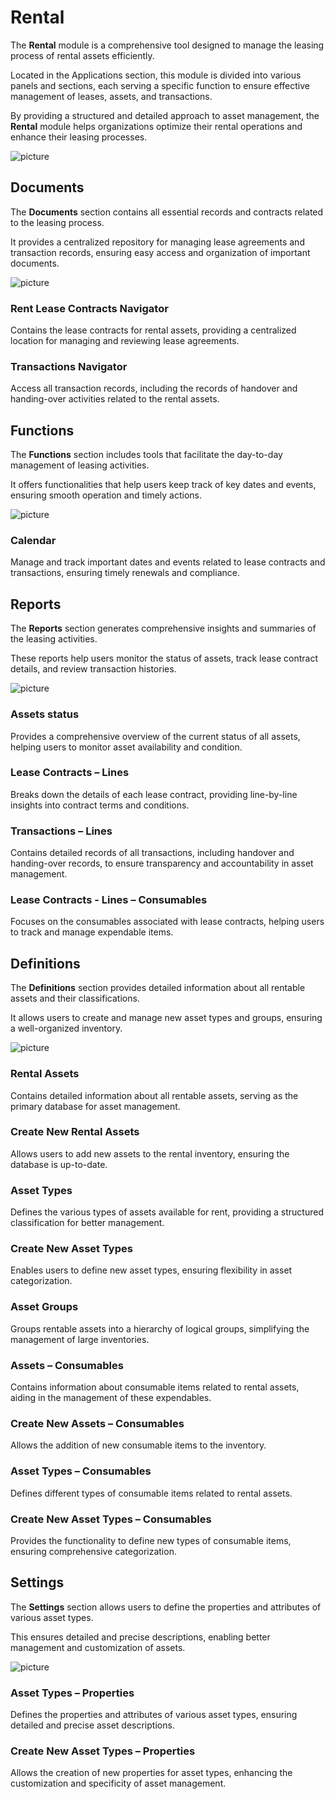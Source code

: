 # Rental

The **Rental** module is a comprehensive tool designed to manage the leasing process of rental assets efficiently. 

Located in the Applications section, this module is divided into various panels and sections, each serving a specific function to ensure effective management of leases, assets, and transactions. 

By providing a structured and detailed approach to asset management, the **Rental** module helps organizations optimize their rental operations and enhance their leasing processes.

![picture](pictures/Lease_out_view_25_06.png)

## Documents

The **Documents** section contains all essential records and contracts related to the leasing process. 

It provides a centralized repository for managing lease agreements and transaction records, ensuring easy access and organization of important documents.

![picture](pictures/Lease_out_documents_25_06.png)

### Rent Lease Contracts Navigator

Contains the lease contracts for rental assets, providing a centralized location for managing and reviewing lease agreements.

### Transactions Navigator

Access all transaction records, including the records of handover and handing-over activities related to the rental assets.

## Functions

The **Functions** section includes tools that facilitate the day-to-day management of leasing activities. 

It offers functionalities that help users keep track of key dates and events, ensuring smooth operation and timely actions.

![picture](pictures/Lease_out_functions_25_06.png)

### Calendar

Manage and track important dates and events related to lease contracts and transactions, ensuring timely renewals and compliance.

## Reports

The **Reports** section generates comprehensive insights and summaries of the leasing activities. 

These reports help users monitor the status of assets, track lease contract details, and review transaction histories.

![picture](pictures/Lease_out_reports_25_06.png)

### Assets status

Provides a comprehensive overview of the current status of all assets, helping users to monitor asset availability and condition.

### Lease Contracts – Lines

Breaks down the details of each lease contract, providing line-by-line insights into contract terms and conditions.

### Transactions – Lines

Contains detailed records of all transactions, including handover and handing-over records, to ensure transparency and accountability in asset management.

### Lease Contracts - Lines – Consumables

Focuses on the consumables associated with lease contracts, helping users to track and manage expendable items.

## Definitions

The **Definitions** section provides detailed information about all rentable assets and their classifications. 

It allows users to create and manage new asset types and groups, ensuring a well-organized inventory.

![picture](pictures/Lease_out_definitions_25_06.png)

### Rental Assets

Contains detailed information about all rentable assets, serving as the primary database for asset management.

### Create New Rental Assets

Allows users to add new assets to the rental inventory, ensuring the database is up-to-date.

### Asset Types

Defines the various types of assets available for rent, providing a structured classification for better management.

### Create New Asset Types

Enables users to define new asset types, ensuring flexibility in asset categorization.

### Asset Groups

Groups rentable assets into a hierarchy of logical groups, simplifying the management of large inventories.

### Assets – Consumables

Contains information about consumable items related to rental assets, aiding in the management of these expendables.

### Create New Assets – Consumables

Allows the addition of new consumable items to the inventory.

### Asset Types – Consumables

Defines different types of consumable items related to rental assets.

### Create New Asset Types – Consumables

Provides the functionality to define new types of consumable items, ensuring comprehensive categorization.

## Settings

The **Settings** section allows users to define the properties and attributes of various asset types. 

This ensures detailed and precise descriptions, enabling better management and customization of assets.

![picture](pictures/Lease_out_settings_25_06.png)

### Asset Types – Properties

Defines the properties and attributes of various asset types, ensuring detailed and precise asset descriptions.

### Create New Asset Types – Properties

Allows the creation of new properties for asset types, enhancing the customization and specificity of asset management.
